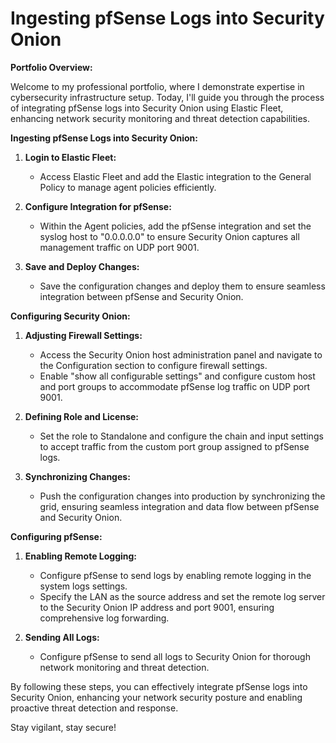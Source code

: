 # Ingesting pfSense Logs into Security Onion

**Portfolio Overview:**

Welcome to my professional portfolio, where I demonstrate expertise in cybersecurity infrastructure setup. Today, I'll guide you through the process of integrating pfSense logs into Security Onion using Elastic Fleet, enhancing network security monitoring and threat detection capabilities.

**Ingesting pfSense Logs into Security Onion:**

1. **Login to Elastic Fleet:**
   - Access Elastic Fleet and add the Elastic integration to the General Policy to manage agent policies efficiently.

2. **Configure Integration for pfSense:**
   - Within the Agent policies, add the pfSense integration and set the syslog host to "0.0.0.0.0" to ensure Security Onion captures all management traffic on UDP port 9001.

3. **Save and Deploy Changes:**
   - Save the configuration changes and deploy them to ensure seamless integration between pfSense and Security Onion.

**Configuring Security Onion:**

1. **Adjusting Firewall Settings:**
   - Access the Security Onion host administration panel and navigate to the Configuration section to configure firewall settings.
   - Enable "show all configurable settings" and configure custom host and port groups to accommodate pfSense log traffic on UDP port 9001.

2. **Defining Role and License:**
   - Set the role to Standalone and configure the chain and input settings to accept traffic from the custom port group assigned to pfSense logs.

3. **Synchronizing Changes:**
   - Push the configuration changes into production by synchronizing the grid, ensuring seamless integration and data flow between pfSense and Security Onion.

**Configuring pfSense:**

1. **Enabling Remote Logging:**
   - Configure pfSense to send logs by enabling remote logging in the system logs settings.
   - Specify the LAN as the source address and set the remote log server to the Security Onion IP address and port 9001, ensuring comprehensive log forwarding.

2. **Sending All Logs:**
   - Configure pfSense to send all logs to Security Onion for thorough network monitoring and threat detection.

By following these steps, you can effectively integrate pfSense logs into Security Onion, enhancing your network security posture and enabling proactive threat detection and response.

Stay vigilant, stay secure!
